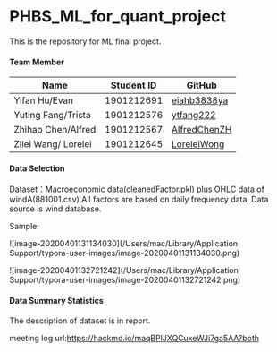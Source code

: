 # PHBS_ML_for_quant_project
This is the repository for ML final project.

#### Team Member

| Name                | Student ID | GitHub                                          |
| ------------------- | ---------- | ----------------------------------------------- |
| Yifan Hu/Evan       | 1901212691 | [eiahb3838ya](https://github.com/eiahb3838ya)   |
| Yuting Fang/Trista  | 1901212576 | [ytfang222](https://github.com/ytfang222)       |
| Zhihao Chen/Alfred  | 1901212567 | [AlfredChenZH](https://github.com/AlfredChenZH) |
| Zilei Wang/ Lorelei | 1901212645 | [LoreleiWong](https://github.com/LoreleiWong)   |

#### Data Selection

Dataset：Macroeconomic data(cleanedFactor.pkl) plus OHLC data of windA(881001.csv).All factors are based on daily frequency data. Data source is wind database.

Sample:

![image-20200401131134030](/Users/mac/Library/Application Support/typora-user-images/image-20200401131134030.png)

![image-20200401132721242](/Users/mac/Library/Application Support/typora-user-images/image-20200401132721242.png)

#### Data Summary Statistics 

The description of dataset is in report.

meeting log url:https://hackmd.io/maqBPlJXQCuxeWJi7ga5AA?both